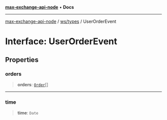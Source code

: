 [**max-exchange-api-node**](../../../README.md) • **Docs**

***

[max-exchange-api-node](../../../modules.md) / [ws/types](../README.md) / UserOrderEvent

# Interface: UserOrderEvent

## Properties

### orders

> **orders**: [`Order`](Order.md)[]

***

### time

> **time**: `Date`
